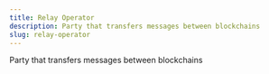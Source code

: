 ```yaml
---
title: Relay Operator
description: Party that transfers messages between blockchains
slug: relay-operator
---
```


Party that transfers messages between blockchains